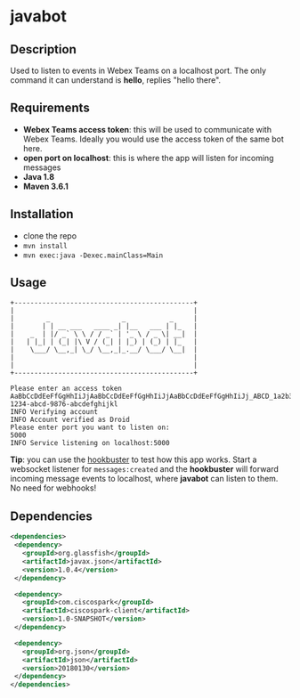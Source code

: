 # javabot

## Description

Used to listen to events in Webex Teams on a localhost port. The only command it can understand is **hello**,
replies "hello there".

## Requirements

* **Webex Teams access token**: this will be used to communicate with Webex Teams. Ideally you would use the access token of the same bot here.
* **open port on localhost**: this is where the app will listen for incoming messages
* **Java 1.8**
* **Maven 3.6.1**

## Installation

* clone the repo
* ```mvn install```
* ```mvn exec:java -Dexec.mainClass=Main```

## Usage

```
+---------------------------------------------+
|                                             |
|        _                  _           _     |
|       | | __ ___   ____ _| |__   ___ | |_   |
|    _  | |/ _` \ \ / / _` | '_ \ / _ \| __|  |
|   | |_| | (_| |\ V / (_| | |_) | (_) | |_   |
|    \___/ \__,_| \_/ \__,_|_.__/ \___/ \__|  |
|                                             |
|                                             |
+---------------------------------------------+

Please enter an access token
AaBbCcDdEeFfGgHhIiJjAaBbCcDdEeFfGgHhIiJjAaBbCcDdEeFfGgHhIiJj_ABCD_1a2b3c4d-1234-abcd-9876-abcdefghijkl
INFO Verifying account
INFO Account verified as Droid
Please enter port you want to listen on:
5000
INFO Service listening on localhost:5000
```

**Tip**: you can use the [hookbuster](https://github.com/WebexSamples/hookbuster) to test how this app works. Start a websocket listener for `messages:created` and the **hookbuster** will forward incoming message events to localhost, where **javabot** can listen to them. No need for webhooks!

## Dependencies

```xml
<dependencies>
 <dependency>
   <groupId>org.glassfish</groupId>
   <artifactId>javax.json</artifactId>
   <version>1.0.4</version>
 </dependency>

 <dependency>
   <groupId>com.ciscospark</groupId>
   <artifactId>ciscospark-client</artifactId>
   <version>1.0-SNAPSHOT</version>
 </dependency>

 <dependency>
   <groupId>org.json</groupId>
   <artifactId>json</artifactId>
   <version>20180130</version>
 </dependency>
</dependencies>
```
